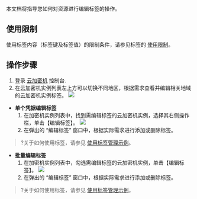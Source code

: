 
本文档将指导您如何对资源进行编辑标签的操作。

## 使用限制

使用标签内容（标签键及标签值）的限制条件，请参见标签的  [使用限制](https://cloud.tencent.com/document/product/651/13354)。

## 操作步骤
1. 登录 [云加密机](https://cloud.tencent.com/login?s_url=https%3A%2F%2Fconsole.cloud.tencent.com%2Fhsm) 控制台.
2. 在云加密机实例列表左上方可以切换不同地区，根据需求查看并编辑相关地域的云加密机实例标签。
![](https://main.qcloudimg.com/raw/58fe06933f101056c6d9dff08d483261.png)
 - **单个凭据编辑标签**
    1. 在加密机实例列表中，找到需编辑标签的云加密机实例，选择其右侧操作栏，单击【编辑标签】。
 ![](https://main.qcloudimg.com/raw/061d67a8b4ae80047684bf3526245d15.png)
    2. 在弹出的 “编辑标签” 窗口中，根据实际需求进行添加或删除标签。
>?关于如何使用标签，请参见 [使用标签管理示例]()。
 - **批量编辑标签**
	1. 在加密机实例列表中，勾选需编辑标签的云加密机实例，单击【编辑标签】。 
	![](https://main.qcloudimg.com/raw/ef922e1173f71ffe1cba6f64a366ac0b.png)
	2. 在弹出的 “编辑标签” 窗口中，根据实际需求进行添加或删除标签。
> ?关于如何使用标签，请参见 [使用标签管理示例]()。